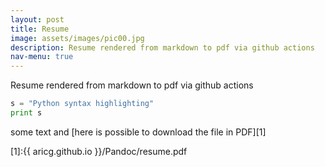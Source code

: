 ```yaml
---
layout: post
title: Resume
image: assets/images/pic00.jpg
description: Resume rendered from markdown to pdf via github actions
nav-menu: true
---
```


Resume rendered from markdown to pdf via github actions

```python
s = "Python syntax highlighting"
print s
```


some text and [here is possible to download the file in PDF][1]

[1]:{{ aricg.github.io }}/Pandoc/resume.pdf



<!--
<object data="{{ "assets/images/resume.pdf" }}" width="1000" height="1000" type='application/pdf'> </object>
-->
